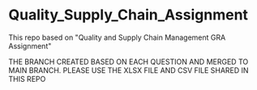 # Quality_Supply_Chain_Assignment
This repo based on "Quality and Supply Chain Management GRA Assignment"

THE BRANCH CREATED BASED ON EACH QUESTION AND MERGED TO MAIN BRANCH.
PLEASE USE THE XLSX FILE AND CSV FILE SHARED IN THIS REPO

